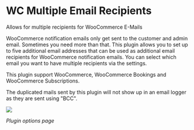 # WC Multiple Email Recipients
Allows for multiple recipients for WooCommerce E-Mails

WooCommerce notification emails only get sent to the customer and admin email. Sometimes you need more than that. This plugin allows you to set up to five additional email addresses that can be used as additional email recipients for WooCommerce notification emails. You can select which email you want to have multiple recipients via the settings. 

This plugin support WooCommerce, WooCommerce Bookings and WooCommerce Subscriptions. 

The duplicated mails sent by this plugin will not show up in an email logger as they are sent using "BCC".


![](https://ps.w.org/wc-multiple-email-recipients/assets/screenshot-1.png?rev=1584622)

*Plugin options page*
